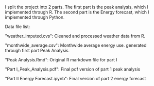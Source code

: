I split the project into 2 parts. The first part is the peak analysis, which I implemented through R. The second part is the Energy forecast, which I implemented through Python. 

Data file list:

"weather_imputed.cvs": Cleaned and processed weather data from R.

"monthwide_average.csv": Monthwide average energy use. generated through first part Peak Analysis.

"Peak Analysis.Rmd": Original R markdown file for part I

"Part I_Peak_Analysis.pdf": Final pdf version of part 1 peak analysis

"Part II Energy Forecast.ipynb": Final version of part 2 energy forecast
